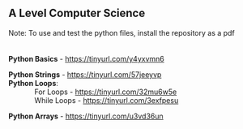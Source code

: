 ## A Level Computer Science

Note: To use and test the python files, install the repository as a pdf
<br /><br /><br />
**Python Basics** - https://tinyurl.com/y4yxvmn6

**Python Strings** - https://tinyurl.com/57jeeyvp
</br>**Python Loops**:</br>&nbsp;&nbsp;&nbsp;&nbsp;&nbsp;&nbsp;&nbsp;&nbsp;&nbsp;&nbsp;&nbsp;&nbsp;
		For Loops - https://tinyurl.com/32mu6w5e </br>&nbsp;&nbsp;&nbsp;&nbsp;&nbsp;&nbsp;&nbsp;&nbsp;&nbsp;&nbsp;&nbsp;&nbsp;
		While Loops - https://tinyurl.com/3exfpesu
		
**Python Arrays** - https://tinyurl.com/u3vd36un

